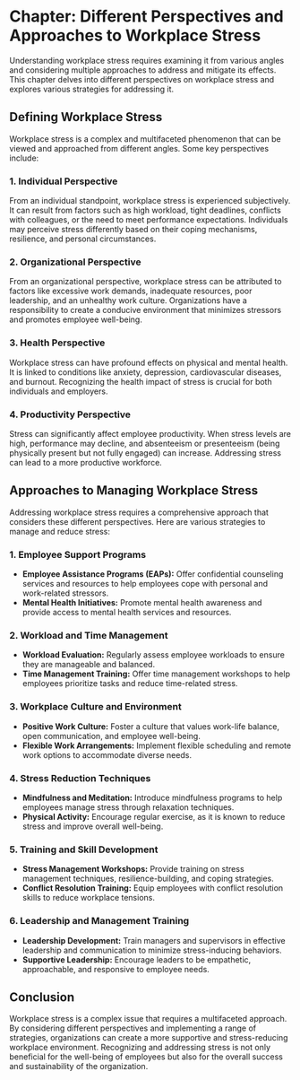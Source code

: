 Chapter: Different Perspectives and Approaches to Workplace Stress
==================================================================

Understanding workplace stress requires examining it from various angles and considering multiple approaches to address and mitigate its effects. This chapter delves into different perspectives on workplace stress and explores various strategies for addressing it.

**Defining Workplace Stress**
-----------------------------

Workplace stress is a complex and multifaceted phenomenon that can be viewed and approached from different angles. Some key perspectives include:

### **1. Individual Perspective**

From an individual standpoint, workplace stress is experienced subjectively. It can result from factors such as high workload, tight deadlines, conflicts with colleagues, or the need to meet performance expectations. Individuals may perceive stress differently based on their coping mechanisms, resilience, and personal circumstances.

### **2. Organizational Perspective**

From an organizational perspective, workplace stress can be attributed to factors like excessive work demands, inadequate resources, poor leadership, and an unhealthy work culture. Organizations have a responsibility to create a conducive environment that minimizes stressors and promotes employee well-being.

### **3. Health Perspective**

Workplace stress can have profound effects on physical and mental health. It is linked to conditions like anxiety, depression, cardiovascular diseases, and burnout. Recognizing the health impact of stress is crucial for both individuals and employers.

### **4. Productivity Perspective**

Stress can significantly affect employee productivity. When stress levels are high, performance may decline, and absenteeism or presenteeism (being physically present but not fully engaged) can increase. Addressing stress can lead to a more productive workforce.

**Approaches to Managing Workplace Stress**
-------------------------------------------

Addressing workplace stress requires a comprehensive approach that considers these different perspectives. Here are various strategies to manage and reduce stress:

### **1. Employee Support Programs**

* **Employee Assistance Programs (EAPs):** Offer confidential counseling services and resources to help employees cope with personal and work-related stressors.
* **Mental Health Initiatives:** Promote mental health awareness and provide access to mental health services and resources.

### **2. Workload and Time Management**

* **Workload Evaluation:** Regularly assess employee workloads to ensure they are manageable and balanced.
* **Time Management Training:** Offer time management workshops to help employees prioritize tasks and reduce time-related stress.

### **3. Workplace Culture and Environment**

* **Positive Work Culture:** Foster a culture that values work-life balance, open communication, and employee well-being.
* **Flexible Work Arrangements:** Implement flexible scheduling and remote work options to accommodate diverse needs.

### **4. Stress Reduction Techniques**

* **Mindfulness and Meditation:** Introduce mindfulness programs to help employees manage stress through relaxation techniques.
* **Physical Activity:** Encourage regular exercise, as it is known to reduce stress and improve overall well-being.

### **5. Training and Skill Development**

* **Stress Management Workshops:** Provide training on stress management techniques, resilience-building, and coping strategies.
* **Conflict Resolution Training:** Equip employees with conflict resolution skills to reduce workplace tensions.

### **6. Leadership and Management Training**

* **Leadership Development:** Train managers and supervisors in effective leadership and communication to minimize stress-inducing behaviors.
* **Supportive Leadership:** Encourage leaders to be empathetic, approachable, and responsive to employee needs.

**Conclusion**
--------------

Workplace stress is a complex issue that requires a multifaceted approach. By considering different perspectives and implementing a range of strategies, organizations can create a more supportive and stress-reducing workplace environment. Recognizing and addressing stress is not only beneficial for the well-being of employees but also for the overall success and sustainability of the organization.
